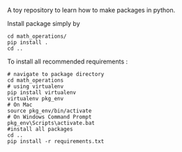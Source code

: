 A toy repository to learn how to make packages in python.

Install package simply by 

```
cd math_operations/
pip install .
cd ..
```

To install all recommended requirements : 

```
# navigate to package directory
cd math_operations
# using virtualenv 
pip install virtualenv
virtualenv pkg_env
# On Mac
source pkg_env/bin/activate
# On Windows Command Prompt
pkg_env\Scripts\activate.bat
#install all packages
cd ..
pip install -r requirements.txt
```